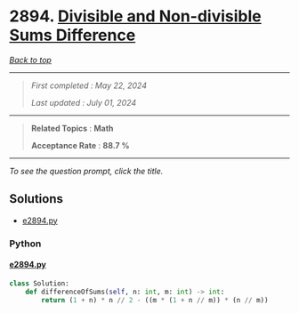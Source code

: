 # 2894. [Divisible and Non-divisible Sums Difference](<https://leetcode.com/problems/divisible-and-non-divisible-sums-difference>)

*[Back to top](<../README.md>)*

------

> *First completed : May 22, 2024*
>
> *Last updated : July 01, 2024*


------

> **Related Topics** : **Math**
>
> **Acceptance Rate** : **88.7 %**


------

*To see the question prompt, click the title.*

## Solutions

- [e2894.py](<../my-submissions/e2894.py>)
### Python
#### [e2894.py](<../my-submissions/e2894.py>)
```Python
class Solution:
    def differenceOfSums(self, n: int, m: int) -> int:
        return (1 + n) * n // 2 - ((m * (1 + n // m)) * (n // m))
```

